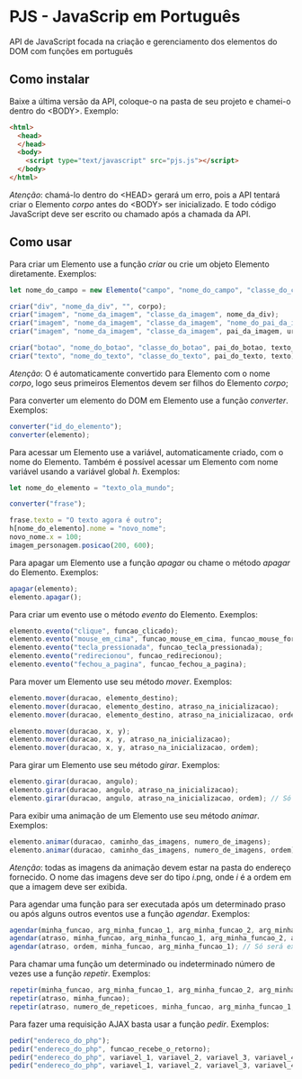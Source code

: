 # PJS - JavaScrip em Português
API de JavaScript focada na criação e gerenciamento dos elementos do DOM com funções em português

## Como instalar

Baixe a última versão da API, coloque-o na pasta de seu projeto e chamei-o dentro do \<BODY\>. Exemplo:
```html
<html>
  <head>
  </head>
  <body>
    <script type="text/javascript" src="pjs.js"></script>
  </body>
</html>
```
*Atenção*: chamá-lo dentro do \<HEAD\> gerará um erro, pois a API tentará criar o Elemento *corpo* antes do \<BODY\> ser inicializado. E todo código JavaScript deve ser escrito ou chamado após a chamada da API.

## Como usar

Para criar um Elemento use a função *criar* ou crie um objeto Elemento diretamente. Exemplos:
```js
let nome_do_campo = new Elemento("campo", "nome_do_campo", "classe_do_campo", "pai_do_campo", "texto_reservado");

criar("div", "nome_da_div", "", corpo);
criar("imagem", "nome_da_imagem", "classe_da_imagem", nome_da_div);
criar("imagem", "nome_da_imagem", "classe_da_imagem", "nome_do_pai_da_imagem");
criar("imagem", "nome_da_imagem", "classe_da_imagem", pai_da_imagem, url);

criar("botao", "nome_do_botao", "classe_do_botao", pai_do_botao, texto_do_botao).evento("clique", funcao_botao_clicado);
criar("texto", "nome_do_texto", "classe_do_texto", pai_do_texto, texto);
```
*Atenção*: O <BODY> é automaticamente convertido para Elemento com o nome *corpo*, logo seus primeiros Elementos devem ser filhos do Elemento *corpo*;

Para converter um elemento do DOM em Elemento use a função *converter*. Exemplos:
```js
converter("id_do_elemento");
converter(elemento);
```

Para acessar um Elemento use a variável, automaticamente criado, com o nome do Elemento. Também é possível acessar um Elemento com nome variável usando a variável global *h*. Exemplos:
```js
let nome_do_elemento = "texto_ola_mundo";

converter("frase");

frase.texto = "O texto agora é outro";
h[nome_do_elemento].nome = "novo_nome";
novo_nome.x = 100;
imagem_personagem.posicao(200, 600);
```

Para apagar um Elemento use a função *apagar* ou chame o método *apagar* do Elemento. Exemplos:
```js
apagar(elemento);
elemento.apagar();
```

Para criar um evento use o método *evento* do Elemento. Exemplos:
```js
elemento.evento("clique", funcao_clicado);
elemento.evento("mouse_em_cima", funcao_mouse_em_cima, funcao_mouse_fora);
elemento.evento("tecla_pressionada", funcao_tecla_pressionada);
elemento.evento("redirecionou", funcao_redirecionou);
elemento.evento("fechou_a_pagina", funcao_fechou_a_pagina);
```

Para mover um Elemento use seu método *mover*. Exemplos:
```js
elemento.mover(duracao, elemento_destino);
elemento.mover(duracao, elemento_destino, atraso_na_inicializacao);
elemento.mover(duracao, elemento_destino, atraso_na_inicializacao, ordem); // Só será executado depois que todos os eventos de ordem inferior forem executados.

elemento.mover(duracao, x, y);
elemento.mover(duracao, x, y, atraso_na_inicializacao);
elemento.mover(duracao, x, y, atraso_na_inicializacao, ordem);
```

Para girar um Elemento use seu método *girar*. Exemplos:
```js
elemento.girar(duracao, angulo);
elemento.girar(duracao, angulo, atraso_na_inicializacao);
elemento.girar(duracao, angulo, atraso_na_inicializacao, ordem); // Só será executado depois que todos os eventos de ordem inferior forem executados.
```

Para exibir uma animação de um Elemento use seu método *animar*. Exemplos:
```js
elemento.animar(duracao, caminho_das_imagens, numero_de_imagens);
elemento.animar(duracao, caminho_das_imagens, numero_de_imagens, ordem); // Só será executado depois que todos os eventos de ordem inferior forem executados.
```
*Atenção*: todas as imagens da animação devem estar na pasta do endereço fornecido. O nome das imagens deve ser do tipo *i*.png, onde *i* é a ordem em que a imagem deve ser exibida.

Para agendar uma função para ser executada após um determinado praso ou após alguns outros eventos use a função *agendar*. Exemplos:
```js
agendar(minha_funcao, arg_minha_funcao_1, arg_minha_funcao_2, arg_minha_funcao_3, arg_minha_funcao_4, arg_minha_funcao_5);
agendar(atraso, minha_funcao, arg_minha_funcao_1, arg_minha_funcao_2, arg_minha_funcao_3, arg_minha_funcao_4);
agendar(atraso, ordem, minha_funcao, arg_minha_funcao_1); // Só será executado depois que todos os eventos de ordem inferior forem executados.
```

Para chamar uma função um determinado ou indeterminado número de vezes use a função *repetir*. Exemplos:
```js
repetir(minha_funcao, arg_minha_funcao_1, arg_minha_funcao_2, arg_minha_funcao_3, arg_minha_funcao_4, arg_minha_funcao_5);
repetir(atraso, minha_funcao);
repetir(atraso, numero_de_repeticoes, minha_funcao, arg_minha_funcao_1, arg_minha_funcao_2);
```

Para fazer uma requisição AJAX basta usar a função *pedir*. Exemplos:
```js
pedir("endereco_do_php");
pedir("endereco_do_php", funcao_recebe_o_retorno);
pedir("endereco_do_php", variavel_1, variavel_2, variavel_3, variavel_4, variavel_5);
pedir("endereco_do_php", variavel_1, variavel_2, variavel_3, variavel_4, variavel_5, variavel_6, funcao_recebe_o_retorno);
```